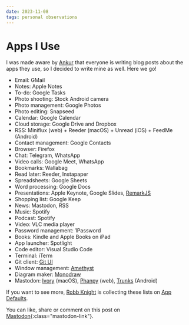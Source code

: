 ```yaml
---
date: 2023-11-08
tags: personal observations
---
```


# Apps I Use

I was made aware by [Ankur](https://ankursethi.in/posts/default-apps-2023-edition/) that everyone is writing blog posts about the
apps they use, so I decided to write mine as well. Here we go!

- Email: GMail
- Notes: Apple Notes
- To-do: Google Tasks
- Photo shooting: Stock Android camera
- Photo management: Google Photos
- Photo editing: Snapseed
- Calendar: Google Calendar
- Cloud storage: Google Drive and Dropbox
- RSS: Miniflux (web) + Reeder (macOS) + Unread (iOS) + FeedMe (Android)
- Contact management: Google Contacts
- Browser: Firefox
- Chat: Telegram, WhatsApp
- Video calls: Google Meet, WhatsApp
- Bookmarks: Wallabag
- Read later: Reeder, Instapaper
- Spreadsheets: Google Sheets
- Word processing: Google Docs
- Presentations: Apple Keynote, Google Slides, [RemarkJS](https://remarkjs.com)
- Shopping list: Google Keep
- News: Mastodon, RSS
- Music: Spotify
- Podcast: Spotify
- Video: VLC media player
- Password management: 1Password
- Books: Kindle and Apple Books on iPad
- App launcher: Spotlight
- Code editor: Visual Studio Code
- Terminal: iTerm
- Git client: [Git UI](https://github.com/Extrawurst/gitui)
- Window management: [Amethyst](https://ianyh.com/amethyst/)
- Diagram maker: [Monodraw](https://monodraw.helftone.com/)
- Mastodon: [Ivory](https://tapbots.com/ivory) (macOS), [Phanpy](https://phanpy.social) (web), [Trunks](https://trunks.social) (Android)

If you want to see more, [Robb Knight](https://social.lol/@robb) is collecting these lists on [App Defaults](https://defaults.rknight.me/).

You can like, share or comment on this post on [Mastodon](https://fantastic.earth/@abnv/111373119311144686){:class="mastodon-link"}.
